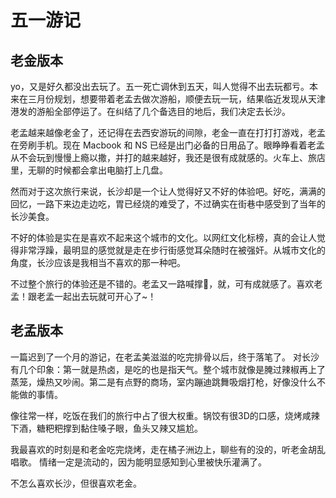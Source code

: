 # 五一游记

## 老金版本

yo，又是好久都没出去玩了。五一死亡调休到五天，叫人觉得不出去玩都亏。本来在三月份规划，想要带着老孟去做次游船，顺便去玩一玩，结果临近发现从天津港发的游船全部停运了。在纠结了几个备选目的地后，我们决定去长沙。

老孟越来越像老金了，还记得在去西安游玩的间隙，老金一直在打打打游戏，老孟在旁刷手机。现在 Macbook 和 NS 已经是出门必备的日用品了。眼睁睁看着老孟从不会玩到慢慢上瘾以撒，并打的越来越好，我还是很有成就感的。火车上、旅店里，无聊的时候都会拿出电脑打上几盘。

然而对于这次旅行来说，长沙却是一个让人觉得好又不好的体验吧。好吃，满满的回忆，一路下来边走边吃，胃已经烧的难受了，不过确实在街巷中感受到了当年的长沙美食。

不好的体验是实在是喜欢不起来这个城市的文化。以网红文化标榜，真的会让人觉得非常浮躁，最明显的感觉就是走在步行街感觉耳朵随时在被强奸。从城市文化的角度，长沙应该是我相当不喜欢的那一种吧。

不过整个旅行的体验还是不错的。老孟又一路喊撑🥰，就，可有成就感了。喜欢老孟！跟老孟一起出去玩就可开心了~！

## 老孟版本

一篇迟到了一个月的游记，在老孟美滋滋的吃完排骨以后，终于落笔了。
对长沙有几个印象：第一就是热卤，是吃的也是指天气。整个城市就像是腌过辣椒再上了蒸笼，燥热又吵闹。第二是有点野的商场，室内蹦迪跳舞吸烟打枪，好像没什么不能做的事情。

像往常一样，吃饭在我们的旅行中占了很大权重。锅饺有很3D的口感，烧烤咸辣下酒，糖粑粑撑到黏住嗓子眼，鱼头又辣又尴尬。

我最喜欢的时刻是和老金吃完烧烤，走在橘子洲边上，聊些有的没的，听老金胡乱唱歌。
情绪一定是流动的，因为能明显感知到心里被快乐灌满了。

不怎么喜欢长沙，但很喜欢老金。
